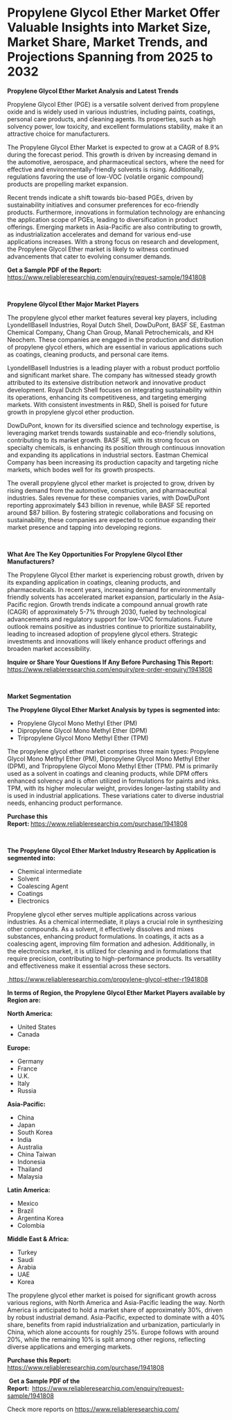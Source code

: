 <p><h1>Propylene Glycol Ether Market Offer Valuable Insights into Market Size, Market Share, Market Trends, and Projections Spanning from 2025 to 2032</h1></p><p><strong>Propylene Glycol Ether Market Analysis and Latest Trends</strong></p>
<p><p>Propylene Glycol Ether (PGE) is a versatile solvent derived from propylene oxide and is widely used in various industries, including paints, coatings, personal care products, and cleaning agents. Its properties, such as high solvency power, low toxicity, and excellent formulations stability, make it an attractive choice for manufacturers. </p><p>The Propylene Glycol Ether Market is expected to grow at a CAGR of 8.9% during the forecast period. This growth is driven by increasing demand in the automotive, aerospace, and pharmaceutical sectors, where the need for effective and environmentally-friendly solvents is rising. Additionally, regulations favoring the use of low-VOC (volatile organic compound) products are propelling market expansion.</p><p>Recent trends indicate a shift towards bio-based PGEs, driven by sustainability initiatives and consumer preferences for eco-friendly products. Furthermore, innovations in formulation technology are enhancing the application scope of PGEs, leading to diversification in product offerings. Emerging markets in Asia-Pacific are also contributing to growth, as industrialization accelerates and demand for various end-use applications increases. With a strong focus on research and development, the Propylene Glycol Ether market is likely to witness continued advancements that cater to evolving consumer demands.</p></p>
<p><strong>Get a Sample PDF of the Report:&nbsp;</strong> <a href="https://www.reliableresearchiq.com/enquiry/request-sample/1941808?utm_campaign=2758&utm_medium=2&utm_source=Github&utm_content=ia&utm_term=01042025&utm_id=propylene-glycol-ether">https://www.reliableresearchiq.com/enquiry/request-sample/1941808</a></p>
<p>&nbsp;</p>
<p><strong>Propylene Glycol Ether Major Market Players</strong></p>
<p><p>The propylene glycol ether market features several key players, including LyondellBasell Industries, Royal Dutch Shell, DowDuPont, BASF SE, Eastman Chemical Company, Chang Chan Group, Manali Petrochemicals, and KH Neochem. These companies are engaged in the production and distribution of propylene glycol ethers, which are essential in various applications such as coatings, cleaning products, and personal care items.</p><p>LyondellBasell Industries is a leading player with a robust product portfolio and significant market share. The company has witnessed steady growth attributed to its extensive distribution network and innovative product development. Royal Dutch Shell focuses on integrating sustainability within its operations, enhancing its competitiveness, and targeting emerging markets. With consistent investments in R&D, Shell is poised for future growth in propylene glycol ether production.</p><p>DowDuPont, known for its diversified science and technology expertise, is leveraging market trends towards sustainable and eco-friendly solutions, contributing to its market growth. BASF SE, with its strong focus on specialty chemicals, is enhancing its position through continuous innovation and expanding its applications in industrial sectors. Eastman Chemical Company has been increasing its production capacity and targeting niche markets, which bodes well for its growth prospects.</p><p>The overall propylene glycol ether market is projected to grow, driven by rising demand from the automotive, construction, and pharmaceutical industries. Sales revenue for these companies varies, with DowDuPont reporting approximately $43 billion in revenue, while BASF SE reported around $87 billion. By fostering strategic collaborations and focusing on sustainability, these companies are expected to continue expanding their market presence and tapping into developing regions.</p></p>
<p>&nbsp;</p>
<p><strong>What Are The Key Opportunities For Propylene Glycol Ether Manufacturers?</strong></p>
<p><p>The Propylene Glycol Ether market is experiencing robust growth, driven by its expanding application in coatings, cleaning products, and pharmaceuticals. In recent years, increasing demand for environmentally friendly solvents has accelerated market expansion, particularly in the Asia-Pacific region. Growth trends indicate a compound annual growth rate (CAGR) of approximately 5-7% through 2030, fueled by technological advancements and regulatory support for low-VOC formulations. Future outlook remains positive as industries continue to prioritize sustainability, leading to increased adoption of propylene glycol ethers. Strategic investments and innovations will likely enhance product offerings and broaden market accessibility.</p></p>
<p><strong>Inquire or Share Your Questions If Any Before Purchasing This Report:</strong> <a href="https://www.reliableresearchiq.com/enquiry/pre-order-enquiry/1941808?utm_campaign=2758&utm_medium=2&utm_source=Github&utm_content=ia&utm_term=01042025&utm_id=propylene-glycol-ether">https://www.reliableresearchiq.com/enquiry/pre-order-enquiry/1941808</a></p>
<p>&nbsp;</p>
<p><strong>Market Segmentation</strong></p>
<p><strong>The Propylene Glycol Ether Market Analysis by types is segmented into:</strong></p>
<p><ul><li>Propylene Glycol Mono Methyl Ether (PM)</li><li>Dipropylene Glycol Mono Methyl Ether (DPM)</li><li>Tripropylene Glycol Mono Methyl Ether (TPM)</li></ul></p>
<p><p>The propylene glycol ether market comprises three main types: Propylene Glycol Mono Methyl Ether (PM), Dipropylene Glycol Mono Methyl Ether (DPM), and Tripropylene Glycol Mono Methyl Ether (TPM). PM is primarily used as a solvent in coatings and cleaning products, while DPM offers enhanced solvency and is often utilized in formulations for paints and inks. TPM, with its higher molecular weight, provides longer-lasting stability and is used in industrial applications. These variations cater to diverse industrial needs, enhancing product performance.</p></p>
<p><strong>Purchase this Report:&nbsp;</strong><a href="https://www.reliableresearchiq.com/purchase/1941808?utm_campaign=2758&utm_medium=2&utm_source=Github&utm_content=ia&utm_term=01042025&utm_id=propylene-glycol-ether">https://www.reliableresearchiq.com/purchase/1941808</a></p>
<p>&nbsp;</p>
<p><strong>The Propylene Glycol Ether Market Industry Research by Application is segmented into:</strong></p>
<p><ul><li>Chemical intermediate</li><li>Solvent</li><li>Coalescing Agent</li><li>Coatings</li><li>Electronics</li></ul></p>
<p><p>Propylene glycol ether serves multiple applications across various industries. As a chemical intermediate, it plays a crucial role in synthesizing other compounds. As a solvent, it effectively dissolves and mixes substances, enhancing product formulations. In coatings, it acts as a coalescing agent, improving film formation and adhesion. Additionally, in the electronics market, it is utilized for cleaning and in formulations that require precision, contributing to high-performance products. Its versatility and effectiveness make it essential across these sectors.</p></p>
<p><a href="https://www.reliableresearchiq.com/propylene-glycol-ether-r1941808?utm_campaign=2758&utm_medium=2&utm_source=Github&utm_content=ia&utm_term=01042025&utm_id=propylene-glycol-ether">&nbsp;https://www.reliableresearchiq.com/propylene-glycol-ether-r1941808</a></p>
<p><strong>In terms of Region, the Propylene Glycol Ether Market Players available by Region are:</strong></p>
<p>
    <p> <strong> North America: </strong>
        <ul>
            <li>United States</li>
            <li>Canada</li>
        </ul>
        </p> 
    <p> <strong> Europe: </strong>
        <ul>
            <li>Germany</li>
            <li>France</li>
            <li>U.K.</li>
            <li>Italy</li>
            <li>Russia</li>
        </ul>
        </p> 
    <p> <strong> Asia-Pacific: </strong>
        <ul>
            <li>China</li>
            <li>Japan</li>
            <li>South Korea</li>
            <li>India</li>
            <li>Australia</li>
            <li>China Taiwan</li>
            <li>Indonesia</li>
            <li>Thailand</li>
            <li>Malaysia</li>
        </ul>
        </p> 
    <p> <strong> Latin America: </strong>
        <ul>
            <li>Mexico</li>
            <li>Brazil</li>
            <li>Argentina Korea</li>
            <li>Colombia</li>
        </ul>
        </p> 
    <p> <strong> Middle East & Africa: </strong>
        <ul>
            <li>Turkey</li>
            <li>Saudi</li>
            <li>Arabia</li>
            <li>UAE</li>
            <li>Korea</li>
        </ul>
    </p>
    </p>
<p><p>The propylene glycol ether market is poised for significant growth across various regions, with North America and Asia-Pacific leading the way. North America is anticipated to hold a market share of approximately 30%, driven by robust industrial demand. Asia-Pacific, expected to dominate with a 40% share, benefits from rapid industrialization and urbanization, particularly in China, which alone accounts for roughly 25%. Europe follows with around 20%, while the remaining 10% is split among other regions, reflecting diverse applications and emerging markets.</p></p>
<p><strong>Purchase this Report: </strong><a href="https://www.reliableresearchiq.com/purchase/1941808?utm_campaign=2758&utm_medium=2&utm_source=Github&utm_content=ia&utm_term=01042025&utm_id=propylene-glycol-ether">https://www.reliableresearchiq.com/purchase/1941808</a></p>
<p>&nbsp;<strong>Get a Sample PDF of the Report:&nbsp;&nbsp;</strong><a href="https://www.reliableresearchiq.com/enquiry/request-sample/1941808?utm_campaign=2758&utm_medium=2&utm_source=Github&utm_content=ia&utm_term=01042025&utm_id=propylene-glycol-ether">https://www.reliableresearchiq.com/enquiry/request-sample/1941808</a></p>
<p><strong></strong></p>
<p>Check more reports on <a href="https://www.reliableresearchiq.com/?utm_campaign=2758&utm_medium=2&utm_source=Github&utm_content=ia&utm_term=01042025&utm_id=propylene-glycol-ether">https://www.reliableresearchiq.com/</a></p>